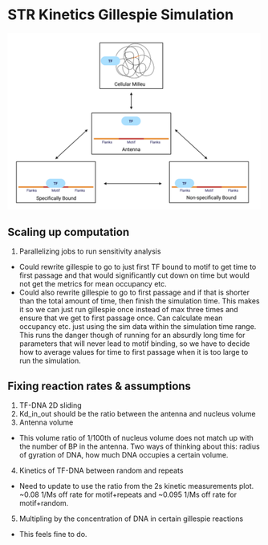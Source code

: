 # STR Kinetics Gillespie Simulation
![image](state_diagram.png)
## Scaling up computation
1) Parallelizing jobs to run sensitivity analysis
  - Could rewrite gillespie to go to just first TF bound to motif to get time to first passage and that would significantly cut down on time but would not get the metrics for mean occupancy etc.
  - Could also rewrite gillespie to go to first passage and if that is shorter than the total amount of time, then finish the simulation time. This makes it so we can just run gillespie once instead of max three times and ensure that we get to first passage once. Can calculate mean occupancy etc. just using the sim data within the simulation time range. This runs the danger though of running for an absurdly long time for parameters that will never lead to motif binding, so we have to decide how to average values for time to first passage when it is too large to run the simulation.
  
## Fixing reaction rates & assumptions
1) TF-DNA 2D sliding
2) Kd_in_out should be the ratio between the antenna and nucleus volume
3) Antenna volume
- This volume ratio of 1/100th of nucleus volume does not match up with the number of BP in the antenna. Two ways of thinking about this: radius of gyration of DNA, how much DNA occupies a certain volume. 
4) Kinetics of TF-DNA between random and repeats
- Need to update to use the ratio from the 2s kinetic measurements plot. ~0.08 1/Ms off rate for motif+repeats and ~0.095 1/Ms off rate for motif+random.
5) Multipling by the concentration of DNA in certain gillespie reactions
- This feels fine to do.
